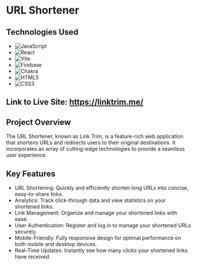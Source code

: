 # URL Shortener

## Technologies Used
- ![JavaScript](https://img.shields.io/badge/javascript-%23323330.svg?style=for-the-badge&logo=javascript&logoColor=%23F7DF1E)
- ![React](https://img.shields.io/badge/react-%2320232a.svg?style=for-the-badge&logo=react&logoColor=%2361DAFB)
- ![Vite](https://img.shields.io/badge/vite-%23646CFF.svg?style=for-the-badge&logo=vite&logoColor=white)
- ![Firebase](https://img.shields.io/badge/Firebase-039BE5?style=for-the-badge&logo=Firebase&logoColor=white)
- ![Chakra](https://img.shields.io/badge/chakra-%234ED1C5.svg?style=for-the-badge&logo=chakraui&logoColor=white)
- ![HTML5](https://img.shields.io/badge/html5-%23E34F26.svg?style=for-the-badge&logo=html5&logoColor=white)
- ![CSS3](https://img.shields.io/badge/css3-%231572B6.svg?style=for-the-badge&logo=css3&logoColor=white)

## Link to Live Site: https://linktrim.me/

## Project Overview

The URL Shortener, known as Link Trim, is a feature-rich web application that shortens URLs and redirects users to their original destinations. It incorporates an array of cutting-edge technologies to provide a seamless user experience.

## Key Features

- URL Shortening: Quickly and efficiently shorten long URLs into concise, easy-to-share links.
- Analytics: Track click-through data and view statistics on your shortened links.
- Link Management: Organize and manage your shortened links with ease.
- User Authentication: Register and log in to manage your shortened URLs securely.
- Mobile-Friendly: Fully responsive design for optimal performance on both mobile and desktop devices.
- Real-Time Updates: Instantly see how many clicks your shortened links have received.